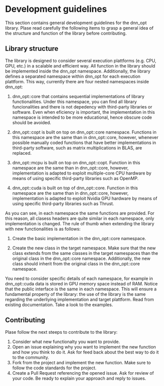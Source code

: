 # Development guidelines

This section contains general development guidelines for the dnn_opt library. Plase read carefully the following items to grasp a general idea of the structure and function of the library before contributing.

## Library structure

The library is designed to consider several execution plattforms (e.g. CPU, GPU, etc.) in a scalable and efficient way. All function in the library should be implemented inside the dnn_opt namespace. Additionally, the library defines a separated namespace within dnn_opt for each execution plattform. This way, currently there are four nested namespaces inside dnn_opt:

1. dnn_opt::core that contains sequential implementations of library functionalities. Under this namespace, you can find all library funcionalities and there is not depedency with third-party libraries or software. Even when eficiency is important, the implementation in this namespace is intended to be more educational, hence obscure code should be avoided.

2. dnn_opt::copt is built on top on dnn_opt::core namespace. Functions in this namespace are the same than in dnn_opt::core, however, whenever possible manually coded functions that have better implementations in third-party software, such as matrix multiplications in BLAS, are replaced.

3. dnn_opt::mcpu is built on top on dnn_opt::copt. Function in this namespace are the same than in dnn_opt::core, however, implementation is adapted to exploit multiple-core CPU hardware by means of using specific third-party libraries such as OpenMP.

4. dnn_opt::cuda is built on top of dnn_opt::core. Function in this namespace are the same than in dnn_opt::core, however, implementation is adapted to exploit Nvidia GPU hardware by means of using specific third-party libraries such as Thrust.

As you can see, in each namespace the same functions are provided. For this reason, all clasess headers are quite similar in each namespace, only implementation is changed. The rule of thumb when extending the library with new functionalities is as follows:

1. Create the basic implementation in the dnn_opt::core namespace.

2. Create the new class in the target namespace. Make sure that the new class extends from the same classes in the target namespaces than the original class in the dnn_opt::core namespace. Additionally, the new class should inherit from the original class in the dnn_opt::core namespace.

You need to consider specific details of each namespace, for example in dnn_opt::cuda data is stored in GPU memory space instead of RAM. Notice that the public interface is the same in each namespace. This will ensure a fundamental property of the library: the use of the library is the same regarding the underliying implementation and target plattform. Read from existing documentation. Take a look to the examples.

## Contributing

Plase follow the next steeps to contribute to the library:

1. Consider what new functionalty you want to provide.
2. Open an issue explaining why you want to implement the new function and how you think to do it. Ask for feed back about the best way to do it to the community.
3. Fork from the project and implement the new function. Make sure to follow the code standards for the project.
4. Create a Pull Request referencing the opened issue. Ask for review of your code. Be ready to explain your approach and reply to issues. 
